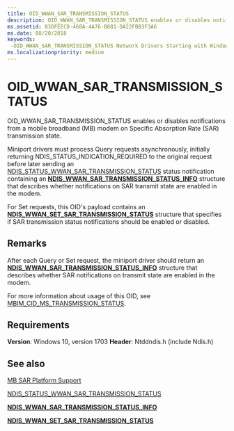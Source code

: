 ```yaml
---
title: OID_WWAN_SAR_TRANSMISSION_STATUS
description: OID_WWAN_SAR_TRANSMISSION_STATUS enables or disables notifications from a mobile broadband (MB) modem on Specific Absorption Rate (SAR) transmission state.
ms.assetid: 83DFEECD-468A-4A76-B881-DA22FBB3F3A6
ms.date: 08/20/2018
keywords: 
 -OID_WWAN_SAR_TRANSMISSION_STATUS Network Drivers Starting with Windows Vista
ms.localizationpriority: medium
---
```


# OID_WWAN_SAR_TRANSMISSION_STATUS

OID_WWAN_SAR_TRANSMISSION_STATUS enables or disables notifications from a mobile broadband (MB) modem on Specific Absorption Rate (SAR) transmission state.

Miniport drivers must process Query requests asynchronously, initially returning NDIS_STATUS_INDICATION_REQUIRED to the original request before later sending an [NDIS_STATUS_WWAN_SAR_TRANSMISSION_STATUS](ndis-status-wwan-sar-transmission-status.md) status notification containing an [**NDIS_WWAN_SAR_TRANSMISSION_STATUS_INFO**](/windows-hardware/drivers/ddi/ndiswwan/ns-ndiswwan-_ndis_wwan_sar_transmission_status_info) structure that describes whether notifications on SAR transmit state are enabled in the modem.

For Set requests, this OID's payload contains an [**NDIS_WWAN_SET_SAR_TRANSMISSION_STATUS**](/windows-hardware/drivers/ddi/ndiswwan/ns-ndiswwan-_ndis_wwan_set_sar_transmission_status) structure that specifies if SAR transmission status notifications should be enabled or disabled.

## Remarks

After each Query or Set request, the miniport driver should return an [**NDIS_WWAN_SAR_TRANSMISSION_STATUS_INFO**](/windows-hardware/drivers/ddi/ndiswwan/ns-ndiswwan-_ndis_wwan_sar_transmission_status_info) structure that describes whether SAR notifications on transmit state are enabled in the modem.

For more information about usage of this OID, see [MBIM_CID_MS_TRANSMISSION_STATUS](./mb-sar-platform-support.md#mbimcidmstransmissionstatus).

## Requirements

**Version**: Windows 10, version 1703
**Header**: Ntddndis.h (include Ndis.h)

## See also

[MB SAR Platform Support](./mb-sar-platform-support.md)

[NDIS_STATUS_WWAN_SAR_TRANSMISSION_STATUS](ndis-status-wwan-sar-transmission-status.md)

[**NDIS_WWAN_SAR_TRANSMISSION_STATUS_INFO**](/windows-hardware/drivers/ddi/ndiswwan/ns-ndiswwan-_ndis_wwan_sar_transmission_status_info)

[**NDIS_WWAN_SET_SAR_TRANSMISSION_STATUS**](/windows-hardware/drivers/ddi/ndiswwan/ns-ndiswwan-_ndis_wwan_set_sar_transmission_status)